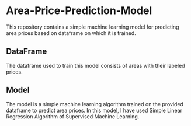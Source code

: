 # Area-Price-Prediction-Model

This repository contains a simple machine learning model for predicting area prices based on dataframe on which it is trained.

## DataFrame

The dataframe used to train this model consists of areas with their labeled prices. 

## Model

The model is a simple machine learning algorithm trained on the provided dataframe to predict area prices. In this model, I have used Simple Linear Regression Algorithm of Supervised Machine Learning.
